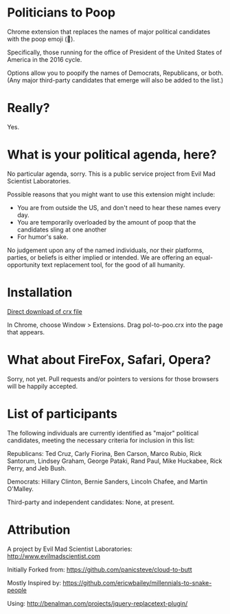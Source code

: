 Politicians to Poop
=============

Chrome extension that replaces the names of major political candidates with the poop emoji (💩).

Specifically, those running for the office of President of the United States of America in the 2016 cycle. 

Options allow you to poopify the names of Democrats, Republicans, or both. (Any major third-party candidates that emerge will also be added to the list.)



Really?
=============

Yes.


What is your political agenda, here? 
=============

No particular agenda, sorry. This is a public service project from Evil Mad Scientist Laboratories. 

Possible reasons that you might want to use this extension might include:

* You are from outside the US, and don't need to hear these names every day.
* You are temporarily overloaded by the amount of poop that the candidates sling at one another
* For humor's sake.


No judgement upon any of the named individuals, nor their platforms, parties, or beliefs is either implied or intended. We are offering an equal-opportunity text replacement tool, for the good of all humanity.


Installation
=============


[Direct download of crx file](https://github.com/oskay/politicians-to-poop/blob/master/pol-to-poo.crx?raw=true)

In Chrome, choose Window > Extensions. Drag pol-to-poo.crx into the page that appears.



What about FireFox, Safari, Opera?
=============

Sorry, not yet. Pull requests and/or pointers to versions for those browsers will be happily accepted.


List of participants
=============

The following individuals are currently identified as "major" political candidates, meeting the necessary criteria for inclusion in this list:

Republicans: Ted Cruz, Carly Fiorina, Ben Carson, Marco Rubio, Rick Santorum, Lindsey Graham, George Pataki, Rand Paul, Mike Huckabee, Rick Perry, and Jeb Bush.

Democrats: Hillary Clinton, Bernie Sanders, Lincoln Chafee, and Martin O'Malley.

Third-party and independent candidates: None, at present.




Attribution
=============

A project by Evil Mad Scientist Laboratories: http://www.evilmadscientist.com


Initially Forked from: https://github.com/panicsteve/cloud-to-butt

Mostly Inspired by: https://github.com/ericwbailey/millennials-to-snake-people

Using: http://benalman.com/projects/jquery-replacetext-plugin/

